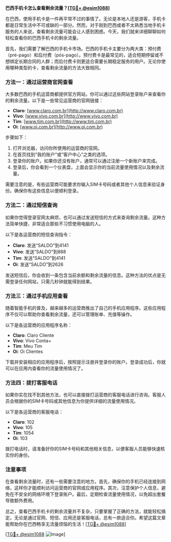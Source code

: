 **巴西手机卡怎么查看剩余流量？[[TG💪+ @esim1088](https://t.me/s/esim1088)]**

在巴西，使用手机卡是一件再平常不过的事情了。无论是本地人还是游客，手机卡都是日常生活中不可或缺的一部分。然而，对于刚到巴西或者不太熟悉当地手机卡服务的人来说，查看剩余流量可能会让人感到困惑。今天，我们就来详细聊聊如何轻松查看你的巴西手机卡的剩余流量。

首先，我们需要了解巴西的手机卡市场。巴西的手机卡主要分为两大类：预付费（pré-pago）和后付费（pós-pago）。预付费卡是最常见的，适合短期停留或不想绑定长期合同的人群；而后付费卡则更适合需要长期稳定服务的用户。无论你使用哪种类型的卡，查看剩余流量的方法大致相同。

### 方法一：通过运营商官网查看

大多数巴西的手机运营商都提供官方网站，你可以通过这些网站登录账户来查看你的剩余流量。以下是一些常见运营商的官网链接：

- **Claro**: [www.claro.com.br](http://www.claro.com.br)
- **Vivo**: [www.vivo.com.br](http://www.vivo.com.br)
- **Tim**: [www.tim.com.br](http://www.tim.com.br)
- **Oi**: [www.oi.com.br](http://www.oi.com.br)

步骤如下：
1. 打开浏览器，访问你所使用的运营商的官网。
2. 在首页找到“我的账户”或“客户中心”之类的选项。
3. 登录你的账户。如果你还没有账户，通常可以通过注册一个新账户来完成。
4. 登录后，你会看到一个仪表盘，上面会显示你的当前流量使用情况以及剩余流量。

需要注意的是，有些运营商可能要求你输入SIM卡号码或者其他个人信息来验证身份。确保你有这些信息以便顺利登录。

### 方法二：通过短信查询

如果你觉得登录官网太麻烦，也可以通过发送短信的方式来查询剩余流量。这种方法简单快捷，非常适合那些不习惯使用电脑的人。

以下是各运营商的短信查询指令：

- **Claro**: 发送“SALDO”到4141
- **Vivo**: 发送“SALDO”到888
- **Tim**: 发送“SALDO”到4141
- **Oi**: 发送“SALDO”到2626

发送短信后，你会收到一条包含当前余额和剩余流量的信息。这种方法的优点是无需登录任何网站，只需几秒钟就能得到结果。

### 方法三：通过手机应用查看

随着智能手机的普及，越来越多的运营商推出了自己的手机应用程序。这些应用程序不仅可以帮助你查看剩余流量，还可以管理账单、充值等操作。

以下是各运营商的应用程序名称：

- **Claro**: Claro Cliente
- **Vivo**: Vivo Conta+
- **Tim**: Meu Tim
- **Oi**: Oi Clientes

下载并安装相应的应用程序后，按照提示注册并登录你的账户。登录成功后，你就可以在应用内查看你的流量使用情况了。

### 方法四：拨打客服电话

如果你实在找不到其他方法，也可以直接拨打运营商的客服电话进行咨询。客服人员会根据你的SIM卡号码或其他信息为你提供详细的流量使用情况。

以下是各运营商的客服电话：

- **Claro**: 102
- **Vivo**: 105
- **Tim**: 1054
- **Oi**: 103

拨打电话时，请准备好你的SIM卡号码和其他相关信息，以便客服人员能够快速核实你的身份。

### 注意事项

在查看剩余流量时，还有一些需要注意的地方。首先，确保你的手机已经连接到网络，这样你才能顺利访问运营商的官网或应用程序。其次，注意保护个人信息，避免在不安全的网络环境下登录账户。最后，定期检查流量使用情况，以免超出套餐导致额外费用。

总之，查看巴西手机卡的剩余流量并不复杂，只要掌握了正确的方法，就能轻松搞定。无论是通过官网、短信、应用还是客服电话，总有一款适合你。希望这篇文章能帮助你在巴西畅享无流量烦恼的生活！[[TG💪+ @esim1088](https://t.me/s/esim1088)]

[[TG💪+ @esim1088](https://t.me/s/esim1088) ![Image](https://i.postimg.cc/4NQfJmqS/Snipaste-2025-05-13-00-14-12.png)]